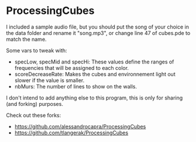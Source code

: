 # ProcessingCubes

I included a sample audio file, but you should put the song of your choice in the data folder and rename it "song.mp3", or change line 47 of cubes.pde to match the name.

Some vars to tweak with:
 - specLow, specMid and specHi: These values define the ranges of frequencies that will be assigned to each color. 
 - scoreDecreaseRate: Makes the cubes and environnement light out slower if the value is smaller.
 - nbMurs: The number of lines to show on the walls.
 
 I don't intend to add anything else to this program, this is only for sharing (and forking) purposes.

Check out these forks: 

* https://github.com/alessandrocapra/ProcessingCubes
* https://github.com/tlangerak/ProcessingCubes

